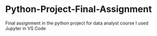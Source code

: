# Python-Project-Final-Assignment
Final assignment in the python project for data analyst course
I used Jupyter in VS Code 
